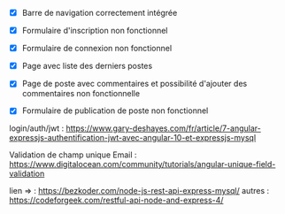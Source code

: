 - [X] Barre de navigation correctement intégrée
- [X] Formulaire d'inscription non fonctionnel
- [X] Formulaire de connexion non fonctionnel
- [X] Page avec liste des derniers postes
- [X] Page de poste avec commentaires et possibilité d'ajouter des commentaires non fonctionnelle
- [X] Formulaire de publication de poste non fonctionnel


login/auth/jwt : https://www.gary-deshayes.com/fr/article/7-angular-expressjs-authentification-jwt-avec-angular-10-et-expressjs-mysql


Validation de champ unique Email : https://www.digitalocean.com/community/tutorials/angular-unique-field-validation


lien => : https://bezkoder.com/node-js-rest-api-express-mysql/
autres : https://codeforgeek.com/restful-api-node-and-express-4/